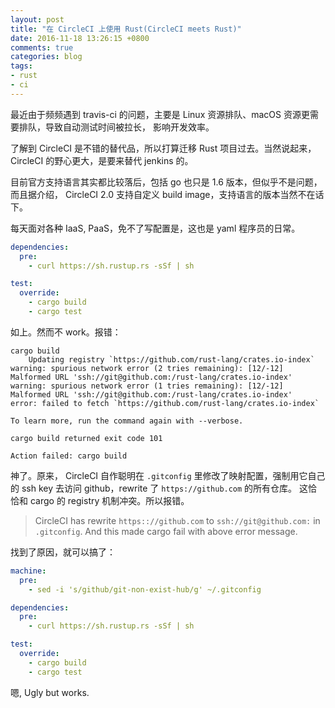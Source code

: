 ```yaml
---
layout: post
title: "在 CircleCI 上使用 Rust(CircleCI meets Rust)"
date: 2016-11-18 13:26:15 +0800
comments: true
categories: blog
tags:
- rust
- ci
---
```

最近由于频频遇到 travis-ci 的问题，主要是 Linux 资源排队、macOS 资源更需要排队，导致自动测试时间被拉长，
影响开发效率。

了解到 CircleCI 是不错的替代品，所以打算迁移 Rust 项目过去。当然说起来， CircleCI 的野心更大，是要来替代 jenkins 的。

目前官方支持语言其实都比较落后，包括 go 也只是 1.6 版本，但似乎不是问题，而且据介绍， CircleCI 2.0 支持自定义 build image，支持语言的版本当然不在话下。

每天面对各种 IaaS, PaaS，免不了写配置是，这也是 yaml 程序员的日常。

```yaml
dependencies:
  pre:
    - curl https://sh.rustup.rs -sSf | sh

test:
  override:
    - cargo build
    - cargo test
```

如上。然而不 work。报错：

```
cargo build
    Updating registry `https://github.com/rust-lang/crates.io-index`
warning: spurious network error (2 tries remaining): [12/-12] Malformed URL 'ssh://git@github.com:/rust-lang/crates.io-index'
warning: spurious network error (1 tries remaining): [12/-12] Malformed URL 'ssh://git@github.com:/rust-lang/crates.io-index'
error: failed to fetch `https://github.com/rust-lang/crates.io-index`

To learn more, run the command again with --verbose.

cargo build returned exit code 101

Action failed: cargo build
```

神了。原来， CircleCI 自作聪明在 ``.gitconfig`` 里修改了映射配置，强制用它自己的 ssh key 去访问 github，rewrite 了 ``https://github.com`` 的所有仓库。
这恰恰和 cargo 的 registry 机制冲突。所以报错。

> CircleCI has rewrite ``https:://github.com`` to ``ssh://git@github.com:`` in ``.gitconfig``. And this made cargo fail with above error message.

找到了原因，就可以搞了：

```yaml
machine:
  pre:
    - sed -i 's/github/git-non-exist-hub/g' ~/.gitconfig

dependencies:
  pre:
    - curl https://sh.rustup.rs -sSf | sh

test:
  override:
    - cargo build
    - cargo test
```

嗯, Ugly but works.
